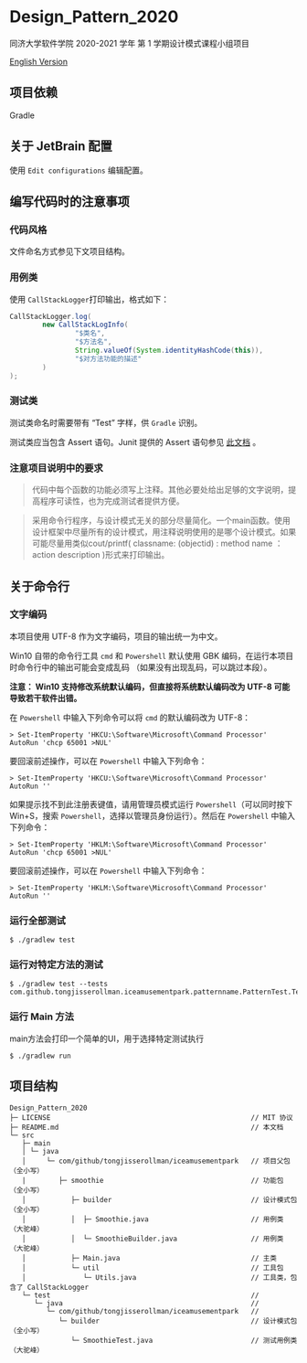 # Design_Pattern_2020 

同济大学软件学院 2020-2021 学年 第 1 学期设计模式课程小组项目

[English Version](https://github.com/TongjiSSERollMan/Design_Pattern_2020/blob/master/README-eng.md)

## 项目依赖

Gradle 

## 关于 JetBrain 配置

使用 `Edit configurations` 编辑配置。

## 编写代码时的注意事项

### 代码风格

文件命名方式参见下文项目结构。

### 用例类


使用 `CallStackLogger`打印输出，格式如下：

```Java
CallStackLogger.log(
        new CallStackLogInfo(
                "$类名",
                "$方法名",
                String.valueOf(System.identityHashCode(this)),
                "$对方法功能的描述"
        )
);
```

### 测试类

测试类命名时需要带有 “Test” 字样，供 `Gradle` 识别。 

测试类应当包含 Assert 语句。Junit 提供的 Assert 语句参见
[此文档](https://junit.org/junit5/docs/current/api/org.junit.jupiter.api/org/junit/jupiter/api/Assertions.html)
。


### 注意项目说明中的要求

> 代码中每个函数的功能必须写上注释。其他必要处给出足够的文字说明，提高程序可读性，也为完成测试者提供方便。

> 采用命令行程序，与设计模式无关的部分尽量简化。一个main函数。使用设计框架中尽量所有的设计模式，用注释说明使用的是哪个设计模式。如果可能尽量用类似cout/printf( classname: (objectid) : method name ：action description )形式来打印输出。


## 关于命令行

### 文字编码

本项目使用 UTF-8 作为文字编码，项目的输出统一为中文。

Win10 自带的命令行工具 `cmd` 和 `Powershell` 默认使用 GBK 编码，在运行本项目时命令行中的输出可能会变成乱码
（如果没有出现乱码，可以跳过本段）。

**注意： Win10 支持修改系统默认编码，但直接将系统默认编码改为 UTF-8 可能导致若干软件出错。**

在 `Powershell` 中输入下列命令可以将 `cmd` 的默认编码改为 UTF-8：
 
```
> Set-ItemProperty 'HKCU:\Software\Microsoft\Command Processor' AutoRun 'chcp 65001 >NUL'
```

要回滚前述操作，可以在 `Powershell` 中输入下列命令：

```
> Set-ItemProperty 'HKCU:\Software\Microsoft\Command Processor' AutoRun ''
```

如果提示找不到此注册表键值，请用管理员模式运行 `Powershell`（可以同时按下 Win+S，搜索 `Powershell`，选择以管理员身份运行）。然后在 `Powershell` 中输入下列命令：

```
> Set-ItemProperty 'HKLM:\Software\Microsoft\Command Processor' AutoRun 'chcp 65001 >NUL'
```

要回滚前述操作，可以在 `Powershell` 中输入下列命令：

```
> Set-ItemProperty 'HKLM:\Software\Microsoft\Command Processor' AutoRun ''
```

### 运行全部测试

```
$ ./gradlew test
```

### 运行对特定方法的测试

```
$ ./gradlew test --tests com.github.tongjisserollman.iceamusementpark.patternname.PatternTest.TestMethod
```

### 运行 Main 方法

main方法会打印一个简单的UI，用于选择特定测试执行

```
$ ./gradlew run
```

## 项目结构

```
Design_Pattern_2020                                 
├─ LICENSE                                                 // MIT 协议
├─ README.md                                               // 本文档
└─ src
   ├─ main
   │ └─ java
   │     └─ com/github/tongjisserollman/iceamusementpark   // 项目父包  （全小写）  
   |        ├─ smoothie                                    // 功能包    （全小写）
   │           ├─ builder                                  // 设计模式包（全小写）
   │           │  ├─ Smoothie.java                         // 用例类    （大驼峰）
   │           │  └─ SmoothieBuilder.java                  // 用例类    （大驼峰）
   │           ├─ Main.java                                // 主类
   │           └─ util                                     // 工具包
   │              └─ Utils.java                            // 工具类，包含了 CallStackLogger 
   └─ test                                                 //
      └─ java                                              //
         └─ com/github/tongjisserollman/iceamusementpark   //
            └─ builder                                     // 设计模式包  （全小写）
               └─ SmoothieTest.java                        // 测试用例类  （大驼峰）

```
